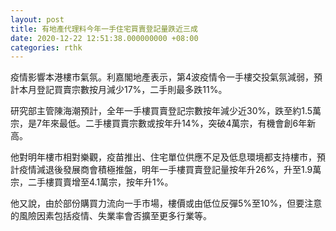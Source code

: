 ```yaml
---
layout: post
title: 有地產代理料今年一手住宅買賣登記量跌近三成
date: 2020-12-22 12:51:38.000000000 +08:00
categories: rthk
---
```


疫情影響本港樓市氣氛。利嘉閣地產表示，第4波疫情令一手樓交投氣氛減弱，預計本月登記買賣宗數按月減少17%，二手則最多跌11%。

研究部主管陳海潮預計，全年一手樓買賣登記宗數按年減少近30%，跌至約1.5萬宗，是7年來最低。二手樓買賣宗數或按年升14%，突破4萬宗，有機會創6年新高。

他對明年樓市相對樂觀，疫苗推出、住宅單位供應不足及低息環境都支持樓市，預計疫情減退後發展商會積極推盤，明年一手樓買賣登記量按年升26%，升至1.9萬宗，二手樓買賣增至4.1萬宗，按年升1%。

他又說，由於部份購買力流向一手市場，樓價或由低位反彈5%至10%，但要注意的風險因素包括疫情、失業率會否擴至更多行業等。
